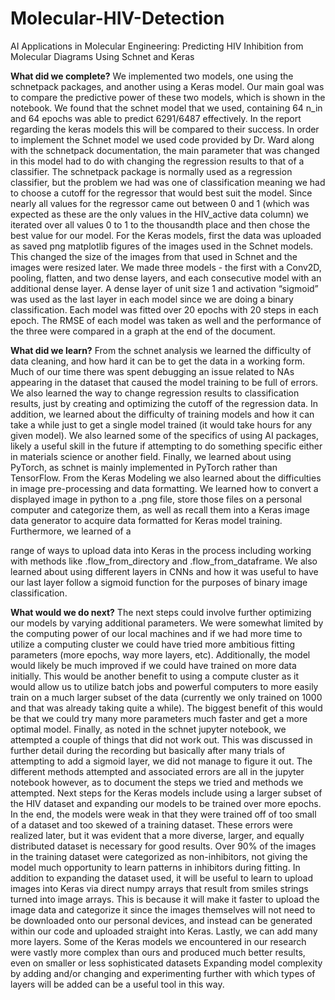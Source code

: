 # Molecular-HIV-Detection
AI Applications in Molecular Engineering: Predicting HIV Inhibition from Molecular Diagrams Using Schnet and Keras

**What did we complete?**
We implemented two models, one using the schnetpack packages, and another using a
Keras model. Our main goal was to compare the predictive power of these two models, which is shown in the notebook. We found that the schnet model that we used, containing 64 n_in and 64 epochs was able to predict 6291/6487 effectively. In the report regarding the keras models this will be compared to their success. In order to implement the Schnet model we used code provided by Dr. Ward along with the schnetpack documentation, the main parameter that was changed in this model had to do with changing the regression results to that of a classifier. The schnetpack package is normally used as a regression classifier, but the problem we had was one of classification meaning we had to choose a cutoff for the regressor that would best suit the model. Since nearly all values for the regressor came out between 0 and 1 (which was expected as these are the only values in the HIV_active data column) we iterated over all values 0 to 1 to the thousandth place and then chose the best value for our model.
For the Keras models, first the data was uploaded as saved png matplotlib figures of the images used in the Schnet models. This changed the size of the images from that used in Schnet and the images were resized later. We made three models - the first with a Conv2D, pooling, flatten, and two dense layers, and each consecutive model with an additional dense layer. A dense layer of unit size 1 and activation “sigmoid” was used as the last layer in each model since we are doing a binary classification. Each model was fitted over 20 epochs with 20 steps in each epoch. The RMSE of each model was taken as well and the performance of the three were compared in a graph at the end of the document.

**What did we learn?**
From the schnet analysis we learned the difficulty of data cleaning, and how hard it can
be to get the data in a working form. Much of our time there was spent debugging an issue related to NAs appearing in the dataset that caused the model training to be full of errors. We also learned the way to change regression results to classification results, just by creating and optimizing the cutoff of the regression data. In addition, we learned about the difficulty of training models and how it can take a while just to get a single model trained (it would take hours for any given model). We also learned some of the specifics of using AI packages, likely a useful skill in the future if attempting to do something specific either in materials science or another field. Finally, we learned about using PyTorch, as schnet is mainly implemented in PyTorch rather than TensorFlow.
From the Keras Modeling we also learned about the difficulties in image pre-processing and data formatting. We learned how to convert a displayed image in python to a .png file, store those files on a personal computer and categorize them, as well as recall them into a Keras image data generator to acquire data formatted for Keras model training. Furthermore, we learned of a
 
range of ways to upload data into Keras in the process including working with methods like .flow_from_directory and .flow_from_dataframe. We also learned about using different layers in CNNs and how it was useful to have our last layer follow a sigmoid function for the purposes of binary image classification.

**What would we do next?**
The next steps could involve further optimizing our models by varying additional
parameters. We were somewhat limited by the computing power of our local machines and if we had more time to utilize a computing cluster we could have tried more ambitious fitting parameters (more epochs, way more layers, etc). Additionally, the model would likely be much improved if we could have trained on more data initially. This would be another benefit to using a compute cluster as it would allow us to utilize batch jobs and powerful computers to more easily train on a much larger subset of the data (currently we only trained on 1000 and that was already taking quite a while). The biggest benefit of this would be that we could try many more parameters much faster and get a more optimal model. Finally, as noted in the schnet jupyter notebook, we attempted a couple of things that did not work out. This was discussed in further detail during the recording but basically after many trials of attempting to add a sigmoid layer, we did not manage to figure it out. The different methods attempted and associated errors are all in the jupyter notebook however, as to document the steps we tried and methods we attempted.
Next steps for the Keras models include using a larger subset of the HIV dataset and expanding our models to be trained over more epochs. In the end, the models were weak in that they were trained off of too small of a dataset and too skewed of a training dataset. These errors were realized later, but it was evident that a more diverse, larger, and equally distributed dataset is necessary for good results. Over 90% of the images in the training dataset were categorized as non-inhibitors, not giving the model much opportunity to learn patterns in inhibitors during fitting. In addition to expanding the dataset used, it will be useful to learn to upload images into Keras via direct numpy arrays that result from smiles strings turned into image arrays. This is because it will make it faster to upload the image data and categorize it since the images themselves will not need to be downloaded onto our personal devices, and instead can be generated within our code and uploaded straight into Keras. Lastly, we can add many more layers. Some of the Keras models we encountered in our research were vastly more complex than ours and produced much better results, even on smaller or less sophisticated datasets Expanding model complexity by adding and/or changing and experimenting further with which types of layers will be added can be a useful tool in this way.

